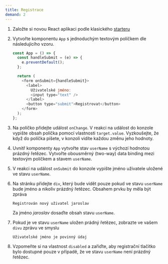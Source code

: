```yaml
---
title: Registrace
demand: 2
---
```


1. Založte si novou React aplikaci podle klasického [starteru](https://github.com/Czechitas-podklady-WEB/project-starter/archive/react-starter.zip)
1. Vytvořte komponentu `App` s jednoduchým textovým políčkem dle následujícího vzoru.

   ```js
   const App = () => {
     const handleSubmit = (e) => {
       e.preventDefault();
     };

     return (
       <form onSubmit={handleSubmit}>
         <label>
           Uživatelské jméno:
           <input type="text" />
         </label>
         <button type="submit">Registrovat</button>
       </form>
     );
   };
   ```

1. Na políčko přidejte událost `onChange`. V reakci na událost do konzole vypište obsah políčka pomocí vlastnosti `target.value`. Vyzkoušejte, že když do políčka píšete, v konzoli vidíte každou změnu jeho hodnoty.
1. Uvnitř komponenty `App` vytvořte stav `userName` s výchozí hodnotou prázdný řetězec. Vytvořte obousměrný (two-way) data binding mezi textovým políčkem a stavem `userName`.
1. V reakci na událost `onSubmit` do konzole vypište jméno uživatele uložené ve stavu `userName`.
1. Na stránku přidejte `div`, který bude vidět pouze pokud ve stavu `userName` bude jméno a nikoliv prázdný řetězec. Obsahem prvku by měla být zpráva
   ```
   Registrován nový uživatel jaroslav
   ```
   Za jméno <i>jaroslav</i> dosaďte obsah stavu `userName`.
1. Pokud je ve stavu `userName` uložen prádný řetězec, zobrazte ve vašem `divu` zprávu ve smyslu
   ```
   Uživatelské jméno je povinný údaj
   ```
1. Vzpomeňte si na vlastnost `disabled` a zařiďte, aby registrační tlačítko bylo dostupné pouze v případě, že ve stavu `userName` není prázdný řetězec.
